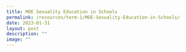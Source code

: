 ```yaml
---
title: MOE Sexuality Education in Schools
permalink: /resources/term-1/MOE-Sexuality-Education-in-Schools/
date: 2023-01-31
layout: post
description: ""
image: ""
---
```

